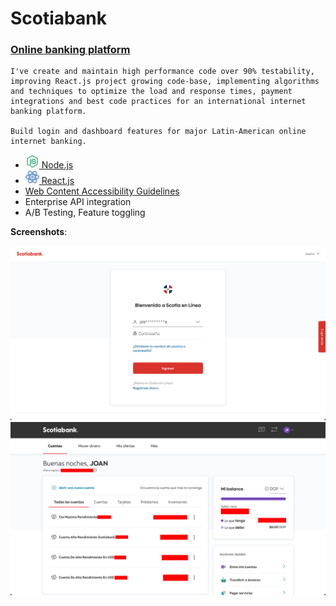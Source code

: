 # Scotiabank

### [Online banking platform](http://banking.online.scotiabank.com/account?country=DO&language=es)

```
I've create and maintain high performance code over 90% testability, improving React.js project growing code-base, implementing algorithms and techniques to optimize the load and response times, payment integrations and best code practices for an international internet banking platform.

Build login and dashboard features for major Latin-American online internet banking.
```

- [<img src="./images/nodejs.svg" width="22px"> Node.js](https://nodesjs.org/)
- [<img src="./images/react.svg" width="22px"> React.js](https://react.dev/)
- [Web Content Accessibility Guidelines](https://developer.mozilla.org/en-US/docs/Web/Accessibility)
- Enterprise API integration
- A/B Testing, Feature toggling

**Screenshots**:

<img src="./images/project-scotiabank-1.png" />

<img src="./images/project-scotiabank-2.png" />
